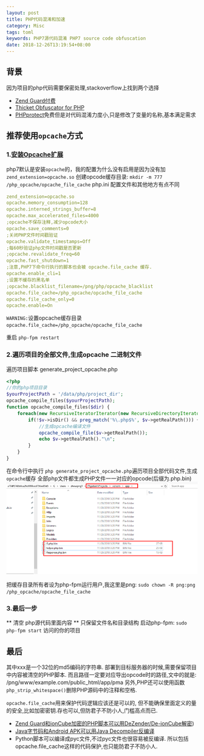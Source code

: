 ```yaml
---
layout: post
title: PHP代码混淆和加速
category: Misc
tags: toml
keywords: PHP7源代码混淆 PHP7 source code obfuscation
date: 2018-12-26T13:19:54+08:00
---
```


## 背景
因为项目的php代码需要保密处理,stackoverflow上找到两个选择
- [Zend Guard付费](http://www.zend.com/en/products/guard/)
- [Thicket Obfuscator for PHP](http://www.semdesigns.com/products/obfuscators/PHPObfuscator.html)
- [PHPprotect](http://www.phpprotect.info/)免费但是对代码混淆力度小,只是修改了变量的名称,基本满足需求

## 推荐使用`opcache`方式

### 1.[安装Opcache扩展](https://www.phpsong.com/1806.html)
php7默认是安装`opcache`的，我的配置为什么没有启用是因为没有加
`zend_extension=opcache.so`
创建opcode缓存目录:
`mkdir -m 777 /php_opcache/opcache_file_cache`
php.ini 配置文件和其他地方有点不同
```yaml
zend_extension=opcache.so
opcache.memory_consumption=128
opcache.interned_strings_buffer=8
opcache.max_accelerated_files=4000
;opcache不保存注释,减少opcode大小
opcache.save_comments=0
;关闭PHP文件时间戳验证
opcache.validate_timestamps=Off
;每60秒验证php文件时间戳是否更新
;opcache.revalidate_freq=60
opcache.fast_shutdown=1
;注意,PHP7下命令行执行的脚本也会被 opcache.file_cache 缓存.
opcache.enable_cli=1
;设置不缓存的黑名单
;opcache.blacklist_filename=/png/php/opcache_blacklist
opcache.file_cache=/php_opcache/opcache_file_cache
opcache.file_cache_only=0
opcache.enable=On
```

`WARNING:`设置opcache缓存目录`opcache.file_cache=/php_opcache/opcache_file_cache`

重启 `php-fpm restart`

### 2.遍历项目的全部文件,生成opcache 二进制文件
遍历项目脚本
generate_project_opcache.php 
```php
<?php
//你的php项目目录
$yourProjectPath = '/data/php/project_dir';
opcache_compile_files($yourProjectPath);
function opcache_compile_files($dir) {
	foreach(new RecursiveIteratorIterator(new RecursiveDirectoryIterator($dir)) as $v) {
		if(!$v->isDir() && preg_match('%\.php$%', $v->getRealPath())) {
		    //生成opcache编译文件
			opcache_compile_file($v->getRealPath());
			echo $v->getRealPath()."\n";
		}
	}
}
```
在命令行中执行 `php generate_project_opcache.php`遍历项目全部代码文件,生成`opcache`缓存
全部php文件都生成PHP文件一一对应的opcode(后缀为.php.bin)
![](/assets/image/php_opcache.jpg)

把缓存目录所有者设为php-fpm运行用户,我这里是png:
`sudo chown -R png:png /php_opcache/opcache_file_cache`
### 3.最后一步
** 清空 php源代码里面内容 ** 只保留文件名和目录结构
启动php-fpm:
`sudo php-fpm start`
访问的你的项目

## 最后
其中xxx是一个32位的md5编码的字符串.
部署到目标服务器的时候,需要保留项目中内容被清空的PHP脚本.
而且路径一定要对应导出opcode时的路径,文中的就是:
/png/www/example.com/public_html/app/pma
另外,PHP还可以使用函数`php_strip_whitespace()`删除PHP源码中的注释和空格.

`opcache.file_cache`用来保护代码逻辑应该还是可以的,
但不能确保里面定义的量的安全,比如加密密钥.存也可以,但防君子不防小人,门槛高点而已.

- [Zend Guard和ionCube加密的PHP脚本可以用DeZender/De-ionCube解密](http://dezender.net/))
- [Java字节码和Android APK可以用Java Decompiler反编译](http://jd.benow.ca/)
- Python脚本可以编译成pyc文件,不过pyc文件也很容易被反编译.
所以包括opcache.file_cache这样的代码保护,也只能防君子不防小人.